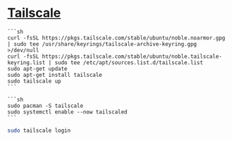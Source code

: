 # [Tailscale](https://tailscale.com)

````{tab} Ubuntu 22 ARM
```sh
curl -fsSL https://pkgs.tailscale.com/stable/ubuntu/noble.noarmor.gpg | sudo tee /usr/share/keyrings/tailscale-archive-keyring.gpg >/dev/null
curl -fsSL https://pkgs.tailscale.com/stable/ubuntu/noble.tailscale-keyring.list | sudo tee /etc/apt/sources.list.d/tailscale.list
sudo apt-get update
sudo apt-get install tailscale
sudo tailscale up
```
````

````{tab} ArchWSL / RaspArch
```sh
sudo pacman -S tailscale
sudo systemctl enable --now tailscaled
```
````

```sh
sudo tailscale login
```